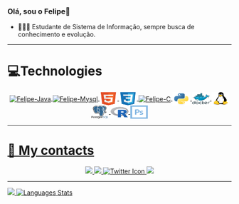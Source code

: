 ### Olá, sou o Felipe👋

- 👨🏾‍💻 Estudante de Sistema de Informação, sempre busca de conhecimento e evolução.

<hr>
<h1>💻Technologies</h1>
  <p align="center">
   <a href="https://github.com/HarukaIonaSao/github-readme-stats/actions">
  <img align="center" alt="Felipe-Java" height="50" width="40"src="https://cdn.jsdelivr.net/gh/devicons/devicon/icons/java/java-original-wordmark.svg" />
  <img align="center" alt="Felipe-Mysql" height="50" width="40" src="https://cdn.jsdelivr.net/gh/devicons/devicon/icons/mysql/mysql-original-wordmark.svg" />
  <img align="center" alt="Felipe-HTML" height="30" width="40" src="https://raw.githubusercontent.com/devicons/devicon/master/icons/html5/html5-original.svg">
  <img align="center" alt="Felipe-CSS" height="30" width="40" src="https://raw.githubusercontent.com/devicons/devicon/master/icons/css3/css3-original.svg">
  <img align="center" alt="Felipe-C" height="30" width="40" src="https://cdn.jsdelivr.net/gh/devicons/devicon/icons/c/c-original.svg">
  <img align="center" alt="Felipe-Python" height="30" width="40" src="https://raw.githubusercontent.com/devicons/devicon/master/icons/python/python-original.svg">
  <img align="center" alt="Felipe-Docker" height="30" width="40" src="https://github.com/devicons/devicon/blob/master/icons/docker/docker-original-wordmark.svg">
  <img align="center" alt="Felipe-Linux" height="30" width="40" src="https://github.com/devicons/devicon/blob/master/icons/linux/linux-original.svg">  
  <img align="center" alt="Felipe-Postgres" height="30" width="40" src="https://github.com/devicons/devicon/blob/master/icons/postgresql/postgresql-original-wordmark.svg">  
  <img align="center" alt="Felipe-R" height="30" width="40" src="https://github.com/devicons/devicon/blob/master/icons/r/r-original.svg">  
  <img align="center" alt="Felipe-PS" height="30" width="40" src="https://github.com/devicons/devicon/blob/master/icons/photoshop/photoshop-line.svg">  
<br> <hr>     
<h1>📱 My contacts</h1>
<div align="center">
<a href = "mailto:felipemp2012@hotmail.com"><img src="https://img.shields.io/badge/-Gmail-%23333?style=for-the-badge&logo=gmail&logoColor=cornflowerblue" target="_blank">
 <a href="https://instagram.com/felipe.moreira_2" target="_blank"><img src="https://img.shields.io/badge/-Instagram-%23E4405F?style=for-the-badge&logo=instagram&logoColor=white" target="_blank">
 <a href="https://twitter.com/Felipep4z" target="_blank"/>
    <img alt="Twitter Icon" src="https://img.shields.io/badge/Twitter-1DA1F2?style=for-the-badge&logo=twitter&logoColor=white"/>
  </a>   
 </a>
  </a>
    <a href="https://wa.me/5528988052177"> 
    <img src="https://img.shields.io/badge/WhatsApp-25D366?style=for-the-badge&logo=whatsapp&logoColor=white">
  </a>  
</a>
<br> <hr>   
  
</div>

<div>
 <a href="https://github.com/felipepz">
 <img height="160em" src="https://github-readme-stats.vercel.app/api?username=felipepz&show_icons=true&theme=algolia&include_all_commits=true&count_private=true&hide=issues&show_icons=true&show_owner=true">

<img height=160em alt="Languages Stats" src="https://github-readme-stats.vercel.app/api/top-langs/?username=felipepz&langs_count=10&layout=compact&theme=algolia"/>   
   
</div>

